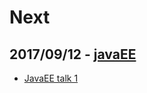 # Next


## 2017/09/12 - [javaEE](/events/2017/201700912-javaEE.html)

* [JavaEE talk 1](/talks/2017/20170912-javaEE-1.html)


